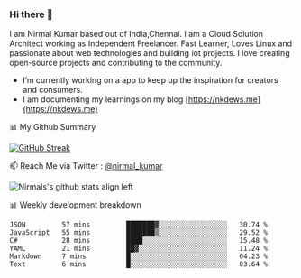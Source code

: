 ### Hi there 👋

 I am Nirmal Kumar based out of India,Chennai. I am a Cloud Solution Architect working as Independent Freelancer. Fast Learner, Loves Linux and passionate about web technologies and building iot projects. I love creating open-source projects and contributing to the community.

- I’m currently working on a app to keep up the inspiration for creators and consumers.
- I am documenting my learnings on my blog [https://nkdews.me](https://nkdews.me)


📊 My Github Summary

[![GitHub Streak](https://github-readme-streak-stats.herokuapp.com?user=nk-gears&theme=dark&hide_border=true&date_format=M%20j%5B%2C%20Y%5D)](https://git.io/streak-stats)


📫 Reach Me via  Twitter : [@nirmal_kumar](https://twitter.com/nirmal_kumar)

![Nirmals's github stats align left](https://github-readme-stats.vercel.app/api?username=nk-gears&show_icons=true)


📊 Weekly development breakdown

<!--START_SECTION:waka-->

```text
JSON         57 mins         ███████▓░░░░░░░░░░░░░░░░░   30.74 %
JavaScript   55 mins         ███████▒░░░░░░░░░░░░░░░░░   29.52 %
C#           28 mins         ████░░░░░░░░░░░░░░░░░░░░░   15.48 %
YAML         21 mins         ██▓░░░░░░░░░░░░░░░░░░░░░░   11.24 %
Markdown     7 mins          █░░░░░░░░░░░░░░░░░░░░░░░░   04.23 %
Text         6 mins          █░░░░░░░░░░░░░░░░░░░░░░░░   03.64 %
```

<!--END_SECTION:waka-->


